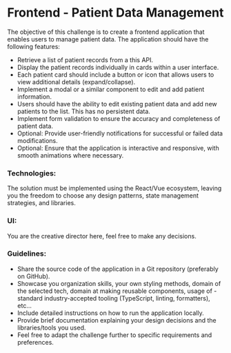 # Frontend - Patient Data Management

The objective of this challenge is to create a frontend application that enables users to manage patient data. The application should have the following features:
- Retrieve a list of patient records from a this API.
- Display the patient records individually in cards within a user interface.
- Each patient card should include a button or icon that allows users to view additional details (expand/collapse).
- Implement a modal or a similar component to edit and add patient information.
- Users should have the ability to edit existing patient data and add new patients to the list.  This has no persistent data.
- Implement form validation to ensure the accuracy and completeness of patient data.
- Optional: Provide user-friendly notifications for successful or failed data modifications.
- Optional: Ensure that the application is interactive and responsive, with smooth animations where necessary.

### Technologies:
The solution must be implemented using the React/Vue ecosystem, leaving you the freedom to choose any design patterns, state management strategies, and libraries.

### UI:
You are the creative director here, feel free to make any decisions.

### Guidelines:

- Share the source code of the application in a Git repository (preferably on GitHub).
- Showcase you organization skills, your own styling methods, domain of the selected tech, domain at making reusable components, usage of - standard industry-accepted tooling (TypeScript, linting, formatters), etc...
- Include detailed instructions on how to run the application locally.
- Provide brief documentation explaining your design decisions and the libraries/tools you used.
- Feel free to adapt the challenge further to specific requirements and preferences.